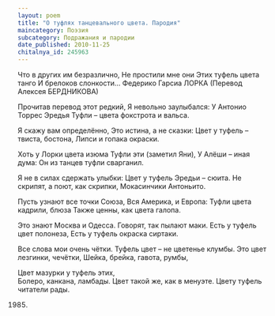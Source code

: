 ```yaml
---
layout: poem
title: "О туфлях танцевального цвета. Пародия"
maincategory: Поэзия
subcategory: Подражания и пародии
date_published: 2010-11-25
chitalnya_id: 245963
---
```




Что в других им безразлично,
Не простили мне они
Этих туфель цвета танго
И брелоков слонкости…
     Федерико Гарсиа ЛОРКА
(Перевод Алексея БЕРДНИКОВА)

Прочитав перевод этот редкий,
Я невольно заулыбался:
У Антонио Торрес Эредья
Туфли – цвета фокстрота и вальса.

Я скажу вам определённо,
Это истина, а не сказки:
Цвет у туфель – твиста, бостона,
Липси и гопака окраски.

Хоть у Лорки цвета изюма
Туфли эти (заметил Яни),
У Алёши – иная дума:
Он из танцев туфли сварганил.

Я не в силах сдержать улыбки:
Цвет у туфель Эредьи – сюита.
Не скрипят, а поют, как скрипки,
Мокасинчики Антоньито.

Пусть узнают все точки Союза,
Вся Америка, и Европа:
Туфли цвета кадрили, блюза 
Также ценны, как цвета галопа.

Это знают Москва и Одесса.
Говорят, так пылают маки.
Есть у туфель цвет полонеза,
Есть у туфель окраска сиртаки.

Все слова мои очень чётки.
Туфель цвет – не цветенье клумбы.
Это цвет лезгинки, чечётки,
Шейка, брейка, гавота, румбы,

Цвет мазурки у туфель этих,    
Болеро, канкана, ламбады.
Цвет такой же, как в менуэте.
Цвету туфель читатели рады.

1985.






